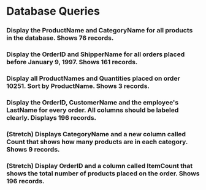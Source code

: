 # Database Queries

### Display the ProductName and CategoryName for all products in the database. Shows 76 records.



### Display the OrderID and ShipperName for all orders placed before January 9, 1997. Shows 161 records.



### Display all ProductNames and Quantities placed on order 10251. Sort by ProductName. Shows 3 records.



### Display the OrderID, CustomerName and the employee's LastName for every order. All columns should be labeled clearly. Displays 196 records.



### (Stretch)  Displays CategoryName and a new column called Count that shows how many products are in each category. Shows 9 records.



### (Stretch) Display OrderID and a  column called ItemCount that shows the total number of products placed on the order. Shows 196 records. 

